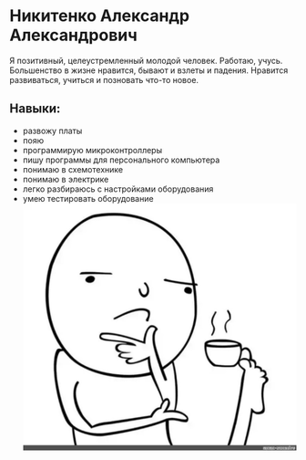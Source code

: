 # Никитенко Александр Александрович

Я позитивный, целеустремленный молодой человек.
Работаю, учусь. Большенство в жизне нравится, бывают и взлеты и падения.
Нравится развиваться, учиться и позновать что-то новое.

## Навыки:
* развожу платы
* пояю
* программирую микроконтроллеры
* пишу программы для персонального компьютера
* понимаю в схемотехнике
* понимаю в электрике
* легко разбираюсь с настройками оборудования
* умею тестировать оборудование
![Мем](https://github.com/mobez/test-site/blob/master/img/e5da5c671fb977fde771a87cdee37da2.jpg "Не я:)")